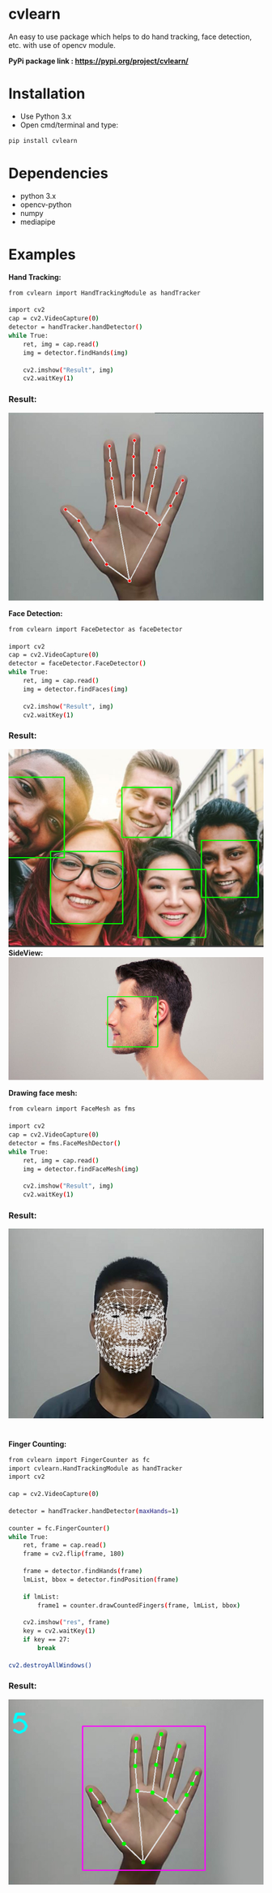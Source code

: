# cvlearn

An easy to use package which helps to do hand tracking, face detection, etc. with use of opencv module.

**PyPi package link : https://pypi.org/project/cvlearn/**

# Installation
   - Use Python 3.x
   - Open cmd/terminal and type:

   ```bash
pip install cvlearn
   ```

# Dependencies
- python 3.x
- opencv-python
- numpy
- mediapipe

# Examples
**Hand Tracking:**

```bash
from cvlearn import HandTrackingModule as handTracker

import cv2
cap = cv2.VideoCapture(0)
detector = handTracker.handDetector()
while True:
    ret, img = cap.read()
    img = detector.findHands(img)

    cv2.imshow("Result", img)
    cv2.waitKey(1)

```
### **Result:**
![App Screenshot](https://raw.githubusercontent.com/Tanay-ErrorCode/cvlearn/main/images/handTracking.jpg)



**Face Detection:**
```bash
from cvlearn import FaceDetector as faceDetector

import cv2
cap = cv2.VideoCapture(0)
detector = faceDetector.FaceDetector()
while True:
    ret, img = cap.read()
    img = detector.findFaces(img)

    cv2.imshow("Result", img)
    cv2.waitKey(1)
```
### **Result:**
![App Screenshot](https://raw.githubusercontent.com/Tanay-ErrorCode/cvlearn/main/images/faceDetection.jpg)
**SideView:**
![App Screenshot](https://raw.githubusercontent.com/Tanay-ErrorCode/cvlearn/main/images/faceDetection2.jpg)

**Drawing face mesh:**
```bash
from cvlearn import FaceMesh as fms

import cv2
cap = cv2.VideoCapture(0)
detector = fms.FaceMeshDector()
while True:
    ret, img = cap.read()
    img = detector.findFaceMesh(img)

    cv2.imshow("Result", img)
    cv2.waitKey(1)

```
### **Result:**
![App Screenshot](https://raw.githubusercontent.com/Tanay-ErrorCode/cvlearn/main/images/faceMesh.jpg)
#
#
**Finger Counting:**
```bash
from cvlearn import FingerCounter as fc
import cvlearn.HandTrackingModule as handTracker
import cv2

cap = cv2.VideoCapture(0)

detector = handTracker.handDetector(maxHands=1)

counter = fc.FingerCounter()
while True:
    ret, frame = cap.read()
    frame = cv2.flip(frame, 180)

    frame = detector.findHands(frame)
    lmList, bbox = detector.findPosition(frame)

    if lmList:
        frame1 = counter.drawCountedFingers(frame, lmList, bbox)

    cv2.imshow("res", frame)
    key = cv2.waitKey(1)
    if key == 27:
        break

cv2.destroyAllWindows()

```
### **Result:**
![App Screenshot](https://raw.githubusercontent.com/Tanay-ErrorCode/cvlearn/main/images/fingerCounter.jpg)




